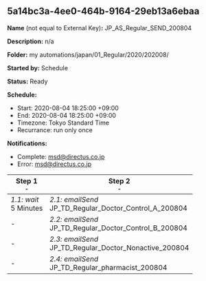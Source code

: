 ## 5a14bc3a-4ee0-464b-9164-29eb13a6ebaa

**Name** (not equal to External Key)**:** JP_AS_Regular_SEND_200804

**Description:** n/a

**Folder:** my automations/japan/01_Regular/2020/202008/

**Started by:** Schedule

**Status:** Ready

**Schedule:**

* Start: 2020-08-04 18:25:00 +09:00
* End: 2020-08-04 18:25:00 +09:00
* Timezone: Tokyo Standard Time
* Recurrance: run only once

**Notifications:**

* Complete: msd@directus.co.jp
* Error: msd@directus.co.jp

| Step 1<br>_<small>-</small>_ | Step 2<br>_<small>-</small>_ |
| --- | --- |
| _1.1: wait_<br>5 Minutes | _2.1: emailSend_<br>JP_TD_Regular_Doctor_Control_A_200804 |
| - | _2.2: emailSend_<br>JP_TD_Regular_Doctor_Control_B_200804 |
| - | _2.3: emailSend_<br>JP_TD_Regular_Doctor_Nonactive_200804 |
| - | _2.4: emailSend_<br>JP_TD_Regular_pharmacist_200804 |
